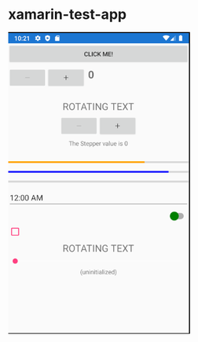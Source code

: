 # xamarin-test-app
![main screen](https://github.com/TretyakovDV/xamarin-test-app/blob/master/images/Screenshot%202021-03-02%20102128.png)
